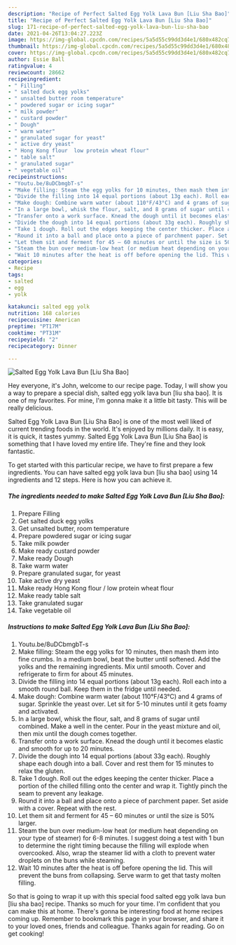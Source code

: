 ```yaml
---
description: "Recipe of Perfect Salted Egg Yolk Lava Bun [Liu Sha Bao]"
title: "Recipe of Perfect Salted Egg Yolk Lava Bun [Liu Sha Bao]"
slug: 171-recipe-of-perfect-salted-egg-yolk-lava-bun-liu-sha-bao
date: 2021-04-26T13:04:27.223Z
image: https://img-global.cpcdn.com/recipes/5a5d55c99dd3d4e1/680x482cq70/salted-egg-yolk-lava-bun-liu-sha-bao-recipe-main-photo.jpg
thumbnail: https://img-global.cpcdn.com/recipes/5a5d55c99dd3d4e1/680x482cq70/salted-egg-yolk-lava-bun-liu-sha-bao-recipe-main-photo.jpg
cover: https://img-global.cpcdn.com/recipes/5a5d55c99dd3d4e1/680x482cq70/salted-egg-yolk-lava-bun-liu-sha-bao-recipe-main-photo.jpg
author: Essie Ball
ratingvalue: 4
reviewcount: 28662
recipeingredient:
- " Filling"
- " salted duck egg yolks"
- " unsalted butter room temperature"
- " powdered sugar or icing sugar"
- " milk powder"
- " custard powder"
- " Dough"
- " warm water"
- " granulated sugar for yeast"
- " active dry yeast"
- " Hong Kong flour  low protein wheat flour"
- " table salt"
- " granulated sugar"
- " vegetable oil"
recipeinstructions:
- "Youtu.be/8uDCbmgbT-s"
- "Make filling: Steam the egg yolks for 10 minutes, then mash them into fine crumbs. In a medium bowl, beat the butter until softened. Add the yolks and the remaining ingredients. Mix until smooth. Cover and refrigerate to firm for about 45 minutes."
- "Divide the filling into 14 equal portions (about 13g each). Roll each into a smooth round ball. Keep them in the fridge until needed."
- "Make dough: Combine warm water (about 110°F/43°C) and 4 grams of sugar. Sprinkle the yeast over. Let sit for 5-10 minutes until it gets foamy and activated."
- "In a large bowl, whisk the flour, salt, and 8 grams of sugar until combined. Make a well in the center. Pour in the yeast mixture and oil, then mix until the dough comes together."
- "Transfer onto a work surface. Knead the dough until it becomes elastic and smooth for up to 20 minutes."
- "Divide the dough into 14 equal portions (about 33g each). Roughly shape each dough into a ball. Cover and rest them for 15 minutes to relax the gluten."
- "Take 1 dough. Roll out the edges keeping the center thicker. Place a portion of the chilled filling onto the center and wrap it. Tightly pinch the seam to prevent any leakage."
- "Round it into a ball and place onto a piece of parchment paper. Set aside with a cover. Repeat with the rest."
- "Let them sit and ferment for 45 – 60 minutes or until the size is 50% larger."
- "Steam the bun over medium-low heat (or medium heat depending on your type of steamer) for 6-8 minutes. I suggest doing a test with 1 bun to determine the right timing because the filling will explode when overcooked. Also, wrap the steamer lid with a cloth to prevent water droplets on the buns while steaming."
- "Wait 10 minutes after the heat is off before opening the lid. This will prevent the buns from collapsing. Serve warm to get that tasty molten filling."
categories:
- Recipe
tags:
- salted
- egg
- yolk

katakunci: salted egg yolk 
nutrition: 168 calories
recipecuisine: American
preptime: "PT17M"
cooktime: "PT31M"
recipeyield: "2"
recipecategory: Dinner

---
```



![Salted Egg Yolk Lava Bun [Liu Sha Bao]](https://img-global.cpcdn.com/recipes/5a5d55c99dd3d4e1/680x482cq70/salted-egg-yolk-lava-bun-liu-sha-bao-recipe-main-photo.jpg)

Hey everyone, it's John, welcome to our recipe page. Today, I will show you a way to prepare a special dish, salted egg yolk lava bun [liu sha bao]. It is one of my favorites. For mine, I'm gonna make it a little bit tasty. This will be really delicious.



Salted Egg Yolk Lava Bun [Liu Sha Bao] is one of the most well liked of current trending foods in the world. It's enjoyed by millions daily. It is easy, it is quick, it tastes yummy. Salted Egg Yolk Lava Bun [Liu Sha Bao] is something that I have loved my entire life. They're fine and they look fantastic.


To get started with this particular recipe, we have to first prepare a few ingredients. You can have salted egg yolk lava bun [liu sha bao] using 14 ingredients and 12 steps. Here is how you can achieve it.

<!--inarticleads1-->

##### The ingredients needed to make Salted Egg Yolk Lava Bun [Liu Sha Bao]:

1. Prepare  Filling
1. Get  salted duck egg yolks
1. Get  unsalted butter, room temperature
1. Prepare  powdered sugar or icing sugar
1. Take  milk powder
1. Make ready  custard powder
1. Make ready  Dough
1. Take  warm water
1. Prepare  granulated sugar, for yeast
1. Take  active dry yeast
1. Make ready  Hong Kong flour / low protein wheat flour
1. Make ready  table salt
1. Take  granulated sugar
1. Take  vegetable oil




<!--inarticleads2-->

##### Instructions to make Salted Egg Yolk Lava Bun [Liu Sha Bao]:

1. Youtu.be/8uDCbmgbT-s
1. Make filling: Steam the egg yolks for 10 minutes, then mash them into fine crumbs. In a medium bowl, beat the butter until softened. Add the yolks and the remaining ingredients. Mix until smooth. Cover and refrigerate to firm for about 45 minutes.
1. Divide the filling into 14 equal portions (about 13g each). Roll each into a smooth round ball. Keep them in the fridge until needed.
1. Make dough: Combine warm water (about 110°F/43°C) and 4 grams of sugar. Sprinkle the yeast over. Let sit for 5-10 minutes until it gets foamy and activated.
1. In a large bowl, whisk the flour, salt, and 8 grams of sugar until combined. Make a well in the center. Pour in the yeast mixture and oil, then mix until the dough comes together.
1. Transfer onto a work surface. Knead the dough until it becomes elastic and smooth for up to 20 minutes.
1. Divide the dough into 14 equal portions (about 33g each). Roughly shape each dough into a ball. Cover and rest them for 15 minutes to relax the gluten.
1. Take 1 dough. Roll out the edges keeping the center thicker. Place a portion of the chilled filling onto the center and wrap it. Tightly pinch the seam to prevent any leakage.
1. Round it into a ball and place onto a piece of parchment paper. Set aside with a cover. Repeat with the rest.
1. Let them sit and ferment for 45 – 60 minutes or until the size is 50% larger.
1. Steam the bun over medium-low heat (or medium heat depending on your type of steamer) for 6-8 minutes. I suggest doing a test with 1 bun to determine the right timing because the filling will explode when overcooked. Also, wrap the steamer lid with a cloth to prevent water droplets on the buns while steaming.
1. Wait 10 minutes after the heat is off before opening the lid. This will prevent the buns from collapsing. Serve warm to get that tasty molten filling.




So that is going to wrap it up with this special food salted egg yolk lava bun [liu sha bao] recipe. Thanks so much for your time. I'm confident that you can make this at home. There's gonna be interesting food at home recipes coming up. Remember to bookmark this page in your browser, and share it to your loved ones, friends and colleague. Thanks again for reading. Go on get cooking!
